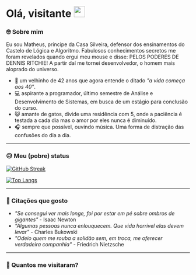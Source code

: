 <h1>
    Olá, visitante <img src="https://media.giphy.com/media/hvRJCLFzcasrR4ia7z/giphy.gif" width="30px"/>
</h1>

### :nerd_face: Sobre mim
   Eu sou Matheus, príncipe da Casa Silveira, defensor dos ensinamentos do Castelo de Lógica e Algoritmo.
   Fabulosos conhecimentos secretos me foram revelados quando ergui meu mouse e disse: PELOS PODERES DE DENNIS RITCHIE!
   A partir daí me tornei desenvolvedor, o homem mais aloprado do universo.

- 👴 um velhinho de 42 anos que agora entende o ditado _"a vida começa aos 40"_.
- 💻 aspirante a programador, último semestre de Análise e Desenvolvimento de Sistemas, em busca de um estágio para conclusão do curso.
- 😺 amante de gatos, divide uma residência com 5, onde a paciência é testada a cada dia mas o amor por eles nunca é diminuído.
- 🎧 sempre que possível, ouvindo música. Uma forma de distração das confusões do dia a dia.

---

### :disappointed_relieved: Meu (pobre) status
[![GitHub Streak](http://github-readme-streak-stats.herokuapp.com?user=cmsilveira&theme=dark&background=000000)](https://git.io/streak-stats)

[![Top Langs](https://github-readme-stats.vercel.app/api/top-langs/?username=cmsilveira&layout=compact&theme=vision-friendly-dark)](https://github.com/anuraghazra/github-readme-stats)

---

### :thought_balloon: Citações que gosto
- _"Se consegui ver mais longe, foi por estar em pé sobre ombros de gigantes"_ - Isaac Newton
- _“Algumas pessoas nunca enlouquecem. Que vida horrível elas devem levar”_ - Charles Bukowski
- _"Odeio quem me rouba a solidão sem, em troca, me oferecer verdadeira companhia"_ - Friedrich Nietzsche

---

### :passport_control: Quantos me visitaram?
<img src="https://komarev.com/ghpvc/?username=cmsilveira&style=flat-square&color=blue" alt=""/>
